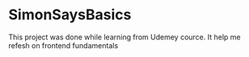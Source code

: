 # SimonSaysBasics


This project was done while learning from Udemey cource. It help me refesh on frontend fundamentals

